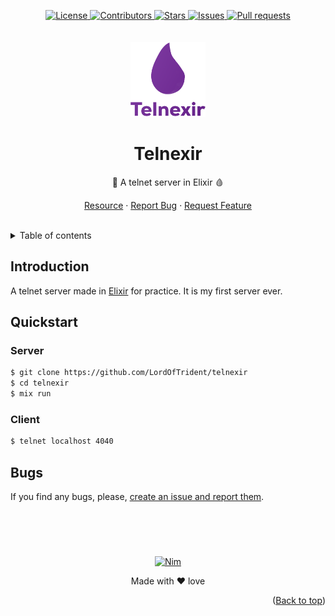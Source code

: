 <a name="readme-top"></a>
<div align="center">
	<a href="./LICENSE">
		<img alt="License" src="https://img.shields.io/badge/license-MIT-e8415e?style=for-the-badge">
	</a>
	<a href="https://github.com/LordOfTrident/telnexir/graphs/contributors">
		<img alt="Contributors" src="https://img.shields.io/github/contributors/LordOfTrident/telnexir?style=for-the-badge&color=f36a3b">
	</a>
	<a href="https://github.com/LordOfTrident/telnexir/stargazers">
		<img alt="Stars" src="https://img.shields.io/github/stars/LordOfTrident/telnexir?style=for-the-badge&color=efb300">
	</a>
	<a href="https://github.com/LordOfTrident/telnexir/issues">
		<img alt="Issues" src="https://img.shields.io/github/issues/LordOfTrident/telnexir?style=for-the-badge&color=0fae5e">
	</a>
	<a href="https://github.com/LordOfTrident/telnexir/pulls">
		<img alt="Pull requests" src="https://img.shields.io/github/issues-pr/LordOfTrident/telnexir?style=for-the-badge&color=4f79e4">
	</a>
	<br><br><br>
	<img src="./res/logo.png" width="120px">
	<h1 align="center">Telnexir</h1>
	<p align="center">🧪 A telnet server in Elixir 🩸</p>
	<p align="center">
		<a href="https://hexdocs.pm/elixir/task-and-gen-tcp.html">Resource</a>
		·
		<a href="https://github.com/LordOfTrident/telnexir/issues">Report Bug</a>
		·
		<a href="https://github.com/LordOfTrident/telnexir/issues">Request Feature</a>
	</p>
	<br>
</div>

<details>
	<summary>Table of contents</summary>
	<ul>
		<li><a href="#introduction">Introduction</a></li>
		<li>
			<a href="#quickstart">Quickstart</a>
			<ul>
				<li><a href="#server">Server</a></li>
				<li><a href="#client">Client</a></li>
			</ul>
		</li>
		<li><a href="#bugs">Bugs</a></li>
	</ul>
</details>

## Introduction
A telnet server made in [Elixir](https://elixir-lang.org/) for practice. It is my first server ever.

## Quickstart
### Server
```sh
$ git clone https://github.com/LordOfTrident/telnexir
$ cd telnexir
$ mix run
```

### Client
```sh
$ telnet localhost 4040
```

## Bugs
If you find any bugs, please, [create an issue and report them](https://github.com/LordOfTrident/telnexir/issues).

<br>
<h1></h1>
<br>

<div align="center">
	<a href="https://elixir-lang.org/">
		<img alt="Nim" src="https://img.shields.io/badge/Elixir-6d2891?style=for-the-badge&logo=elixir&logoColor=white">
	</a>
	<p align="center">Made with ❤️ love</p>
</div>

<p align="right">(<a href="#readme-top">Back to top</a>)</p>
